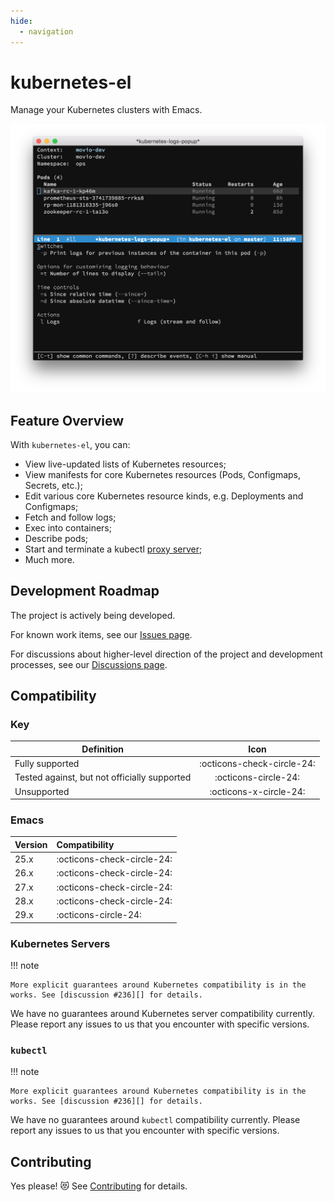 ```yaml
---
hide:
  - navigation
---
```


# kubernetes-el

Manage your Kubernetes clusters with Emacs.

![Screenshot of Kubernetes Emacs client](./assets/screenshot.png)

## Feature Overview

With `kubernetes-el`, you can:

- View live-updated lists of Kubernetes resources;
- View manifests for core Kubernetes resources (Pods, Configmaps, Secrets,
  etc.);
- Edit various core Kubernetes resource kinds, e.g. Deployments and Configmaps;
- Fetch and follow logs;
- Exec into containers;
- Describe pods;
- Start and terminate a kubectl [proxy server][kubectl proxy];
- Much more.

[kubectl proxy]: https://kubernetes.io/docs/tasks/extend-kubernetes/http-proxy-access-api/

## Development Roadmap

The project is actively being developed.

For known work items, see our [Issues page][issues].

For discussions about higher-level direction of the project and development
processes, see our [Discussions page][discussions].

## Compatibility

### Key

| Definition                                   | Icon                       |
|----------------------------------------------|:--------------------------:|
| Fully supported                              | :octicons-check-circle-24: |
| Tested against, but not officially supported | :octicons-circle-24:       |
| Unsupported                                  | :octicons-x-circle-24:     |

### Emacs

| Version | Compatibility              |
|:--------|:---------------------------|
| 25.x    | :octicons-check-circle-24: |
| 26.x    | :octicons-check-circle-24: |
| 27.x    | :octicons-check-circle-24: |
| 28.x    | :octicons-check-circle-24: |
| 29.x    | :octicons-circle-24:       |

### Kubernetes Servers

!!! note

    More explicit guarantees around Kubernetes compatibility is in the
    works. See [discussion #236][] for details.

We have no guarantees around Kubernetes server compatibility currently. Please
report any issues to us that you encounter with specific versions.

### `kubectl`

!!! note

    More explicit guarantees around Kubernetes compatibility is in the
    works. See [discussion #236][] for details.

We have no guarantees around `kubectl` compatibility currently. Please report
any issues to us that you encounter with specific versions.

## Contributing

Yes please! 😻 See [Contributing](contributing.md) for details.

[COPYING]: ./COPYING
[Evil]: https://github.com/emacs-evil/evil
[MELPA]: http://melpa.milkbox.net/#/getting-started
[contributing.org]: ./contributing.org
[use-package]: https://github.com/jwiegley/use-package
[issue #100]: https://github.com/kubernetes-el/kubernetes-el/issues/100

[issues]: github.com/kubernetes-el/kubernetes-el/issues
[discussions]: https://github.com/kubernetes-el/kubernetes-el/discussions
[discussion #236]: https://github.com/kubernetes-el/kubernetes-el/discussions/236
